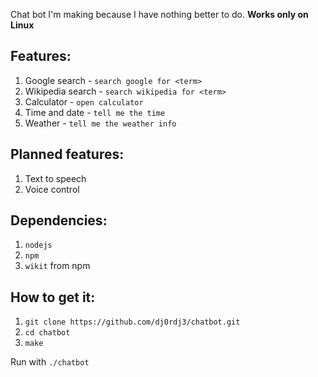 Chat bot I'm making because I have nothing better to do.
**Works only on Linux**

## Features:
1. Google search - ```search google for <term>```
2. Wikipedia search - ```search wikipedia for <term>```
3. Calculator - ```open calculator```
4. Time and date - ```tell me the time```
5. Weather - ```tell me the weather info```

## Planned features:
1. Text to speech
2. Voice control

## Dependencies:
1. ```nodejs```
2. ```npm```
3. ```wikit``` from npm

## How to get it:
1. ```git clone https://github.com/dj0rdj3/chatbot.git```
2. ```cd chatbot```
3. ```make```

Run with ```./chatbot```
